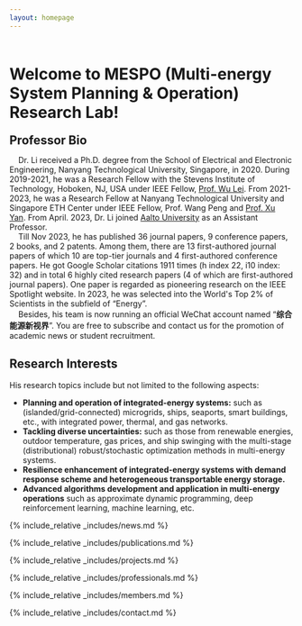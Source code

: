 ```yaml
---
layout: homepage
---
```


<h1 id="about-me"></h1>

<h1 style="margin: 60px 0px 10px;">Welcome to MESPO  (Multi-energy System Planning & Operation) Research Lab!</h1>

<h2 style="margin: 20px 0px 10px;">Professor Bio</h2>

&nbsp;&nbsp;&nbsp;&nbsp;Dr. Li received a Ph.D. degree from the School of Electrical and Electronic Engineering, Nanyang Technological University, Singapore, in 2020. During 2019-2021, he was a Research Fellow with the Stevens Institute of Technology, Hoboken, NJ, USA under IEEE Fellow, [Prof. Wu Lei](https://www.stevens.edu/profile/lwu11). From 2021-2023, he was a Research Fellow at Nanyang Technological University and Singapore ETH Center under IEEE Fellow, Prof. Wang Peng and [Prof. Xu Yan](https://eexuyan.github.io/soda/index.html). From April. 2023, Dr. Li joined [Aalto University](https://www.aalto.fi/en) as an Assistant Professor. 
<br/>
&nbsp;&nbsp;&nbsp;&nbsp;Till Nov 2023, he has published 36 journal papers, 9 conference papers, 2 books, and 2 patents. Among them, there are 13 first-authored journal papers of which 10 are top-tier journals and 4 first-authored conference papers. He got Google Scholar citations 1911 times (h index 22, i10 index: 32) and in total 6 highly cited research papers (4 of which are first-authored journal papers). One paper is regarded as pioneering research on the IEEE Spotlight website. In 2023, he was selected into the World's Top 2% of Scientists in the subfield of “Energy”. 
<br/>
&nbsp;&nbsp;&nbsp;&nbsp;Besides, his team is now running an official WeChat account named “<strong>综合能源新视界</strong>”. You are free to subscribe and contact us for the promotion of academic news or student recruitment. 

## Research Interests
His research topics include but not limited to the following aspects:
- **Planning and operation of integrated-energy systems:** such as (islanded/grid-connected) microgrids, ships, seaports, smart buildings, etc., with integrated power, thermal, and gas networks.
- **Tackling diverse uncertainties:** such as those from renewable energies, outdoor temperature, gas prices, and ship swinging with the multi-stage (distributional) robust/stochastic optimization methods in multi-energy systems.
- **Resilience enhancement of integrated-energy systems with demand response scheme and heterogeneous transportable energy storage.** 
- **Advanced algorithms development and application in multi-energy operations** such as approximate dynamic programming, deep reinforcement learning, machine learning, etc.

{% include_relative _includes/news.md %}

{% include_relative _includes/publications.md %}

{% include_relative _includes/projects.md %}

{% include_relative _includes/professionals.md %}

{% include_relative _includes/members.md %}

{% include_relative _includes/contact.md %}
